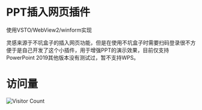 # PPT插入网页插件

使用VSTO/WebView2/winform实现

灵感来源于不坑盒子的插入网页功能，但是在使用不坑盒子时需要扫码登录很不方便于是自己开发了这个小插件，用于增强PPT的演示效果，目前仅支持PowerPoint 2019其他版本没有测试过，暂不支持WPS。

# 访问量
![Visitor Count](https://profile-counter.glitch.me/Caoyuanhai/count.svg)
